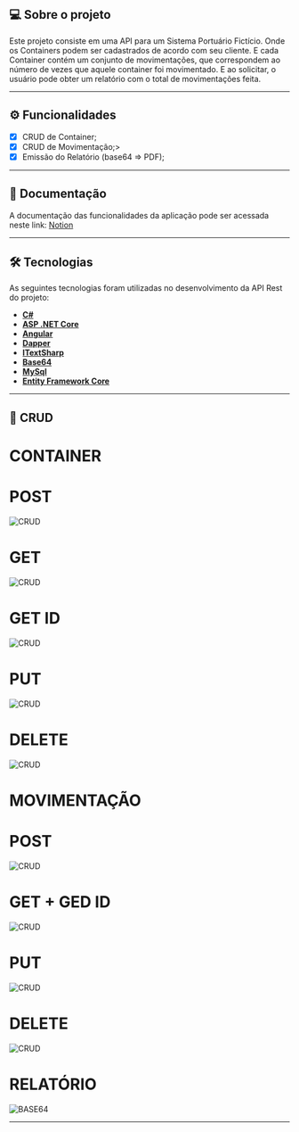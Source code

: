 ## 💻 Sobre o projeto

Este projeto consiste em uma API para um Sistema Portuário Fictício. Onde os Containers podem ser cadastrados de acordo com seu 
cliente. E cada Container contém um conjunto de movimentações, que correspondem ao número de vezes que aquele container foi 
movimentado. E ao solicitar, o usuário pode obter um relatório com o total de movimentações feita.

---

## ⚙️ Funcionalidades

- [x] CRUD de Container;
- [x] CRUD de Movimentação;>
- [X] Emissão do Relatório (base64 => PDF);

---

## 📄 Documentação

A documentação das funcionalidades da aplicação pode ser acessada neste link: <a href="[https://tinted-editor-613.notion.site/TESTE-PR-TICO-1556a1348cd8440fb32c2e76043baec1](https://tinted-editor-613.notion.site/TESTE-PR-TICO-1556a1348cd8440fb32c2e76043baec1)">Notion</a>

---

## 🛠 Tecnologias

As seguintes tecnologias foram utilizadas no desenvolvimento da API Rest do projeto:

- **[C#](https://www.devmedia.com.br/guia/linguagem-csharp/38152#:~:text=C%23%20%C3%A9%20uma%20linguagem%20de,a%20programa%C3%A7%C3%A3o%20Orientada%20a%20Objetos.)**
- **[ASP .NET Core](https://en.wikipedia.org/wiki/ASP.NET_Core)**
- **[Angular](https://pt.wikipedia.org/wiki/Angular_(framework))**
- **[Dapper](https://en.wikipedia.org/wiki/Dapper_ORM)**
- **[ITextSharp](https://en.wikipedia.org/wiki/IText)**
- **[Base64](https://pt.wikipedia.org/wiki/Base64)**
- **[MySql](https://www.mysql.com/)**
- **[Entity Framework Core](https://pt.wikipedia.org/wiki/Entity_Framework)**

---

## 📝 CRUD 

# CONTAINER 

# POST 
![CRUD](./assets/gif1.gif)

# GET 
![CRUD](./assets/gif2.gif)

# GET ID
![CRUD](./assets/gif3.gif)

# PUT  
![CRUD](./assets/gif4.gif)

# DELETE 
![CRUD](./assets/gif5.gif)


# MOVIMENTAÇÃO 

# POST 
![CRUD](./assets/gif6.gif)

# GET + GED ID 
![CRUD](./assets/gif7.gif)

# PUT  
![CRUD](./assets/gif8.gif)

# DELETE 
![CRUD](./assets/gif9.gif)


# RELATÓRIO 

![BASE64](./assets/gif10.gif)



---
